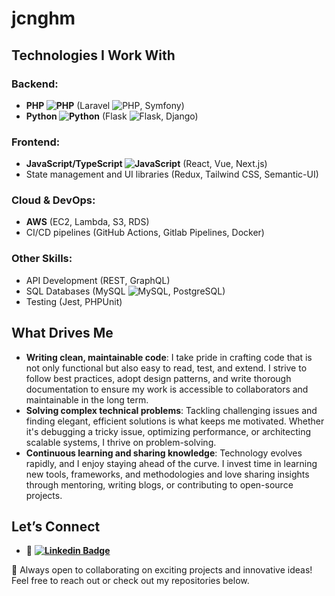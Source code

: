 # jcnghm

## Technologies I Work With

### Backend:
- **PHP ![PHP](https://img.shields.io/badge/-PHP-black?style=flat-square&logo=PHP)** (Laravel ![PHP](https://img.shields.io/badge/-laravel-black?style=flat-square&logo=laravel), Symfony)
- **Python ![Python](https://img.shields.io/badge/-Python-black?style=flat-square&logo=Python)** (Flask ![Flask](https://img.shields.io/badge/-Flask-black?style=flat-square&logo=flask), Django)

### Frontend:
- **JavaScript/TypeScript ![JavaScript](https://img.shields.io/badge/-JavaScript-black?style=flat-square&logo=javascript)** (React, Vue, Next.js)
- State management and UI libraries (Redux, Tailwind CSS, Semantic-UI)

### Cloud & DevOps:
- **AWS** (EC2, Lambda, S3, RDS)
- CI/CD pipelines (GitHub Actions, Gitlab Pipelines, Docker)

### Other Skills:
- API Development (REST, GraphQL)
- SQL Databases (MySQL ![MySQL](https://img.shields.io/badge/-MySQL-black?style=flat-square&logo=mysql), PostgreSQL)
- Testing (Jest, PHPUnit)

## What Drives Me
- **Writing clean, maintainable code**: I take pride in crafting code that is not only functional but also easy to read, test, and extend. I strive to follow best practices, adopt design patterns, and write thorough documentation to ensure my work is accessible to collaborators and maintainable in the long term.
- **Solving complex technical problems**: Tackling challenging issues and finding elegant, efficient solutions is what keeps me motivated. Whether it's debugging a tricky issue, optimizing performance, or architecting scalable systems, I thrive on problem-solving.
- **Continuous learning and sharing knowledge**: Technology evolves rapidly, and I enjoy staying ahead of the curve. I invest time in learning new tools, frameworks, and methodologies and love sharing insights through mentoring, writing blogs, or contributing to open-source projects.

## Let’s Connect
- 💼 **[![Linkedin Badge](https://img.shields.io/badge/-JoshuaCunningham-blue?style=flat-square&logo=Linkedin&logoColor=white&link=https://www.linkedin.com/in/joshua-cunningham-wa//)](https://www.linkedin.com/in/joshua-cunningham-wa/)**

🚀 Always open to collaborating on exciting projects and innovative ideas! Feel free to reach out or check out my repositories below.
